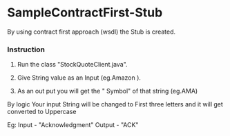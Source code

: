 # SampleContractFirst-Stub
By using contract first approach (wsdl) the Stub is created.

### Instruction

1. Run the class "StockQuoteClient.java".

2. Give String value as an Input (eg.Amazon ).

3. As an out put you will get the " Symbol" of that string (eg.AMA)

By logic Your input String will be changed to First three letters and it will get converted to Uppercase

Eg: Input - "Acknowledgment" 
   Output - "ACK"
